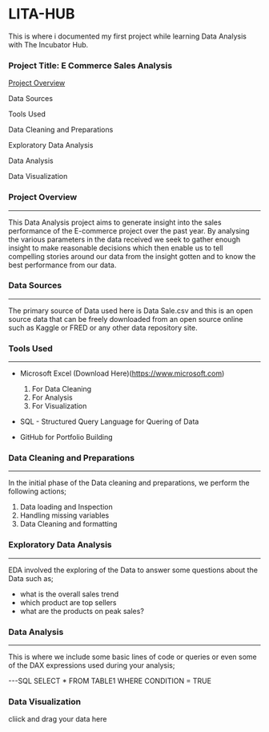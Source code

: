 # LITA-HUB
This is where i documented my first project while learning Data Analysis with The Incubator Hub.

### Project Title: E Commerce Sales Analysis

[Project Overview](#project-overview)

Data Sources

Tools Used

Data Cleaning and Preparations

Exploratory Data Analysis

Data Analysis 

Data Visualization


### Project Overview
---
This Data Analysis project aims to generate insight into the sales performance of the E-commerce project over the past year. By analysing the various parameters in the data received we seek to gather enough insight to make reasonable decisions which then enable us to tell compelling stories around our data from the insight gotten and to know the best performance from our data.

### Data Sources
---
The primary source of Data used here is Data Sale.csv and this is an open source data that can be freely downloaded from an open source online such as Kaggle or FRED or any other data repository site. 

### Tools Used
---
- Microsoft Excel (Download Here)(https://www.microsoft.com)
  1. For Data Cleaning
  2. For Analysis
  3. For Visualization
     
- SQL - Structured Query Language for Quering of Data
- GitHub for Portfolio Building

### Data Cleaning and Preparations
---
In the initial phase of the Data cleaning and preparations, we perform the following actions;
  1. Data loading and Inspection
  2. Handling missing variables
  3. Data Cleaning and formatting

### Exploratory Data Analysis
---
EDA involved the exploring of the Data to answer some questions about the Data such as;
- what is the overall sales trend
- which product are top sellers
- what are the products on peak sales?

### Data Analysis 
---
This is where we include some basic lines of code or queries or even some of the DAX expressions used during your analysis;

---SQL
SELECT * FROM TABLE1
WHERE CONDITION = TRUE

### Data Visualization
cliick and drag your data here




